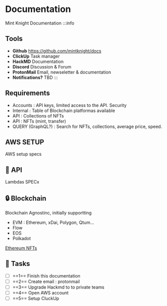 # Documentation
Mint Knight Documentation
:::info

## Tools
- **Github** https://github.com/mintknight/docs
- **ClickUp** Task manager
- **HackMD** Documentation
- **Discord** Discussion & Forum
- **ProtonMail** Email, newseletter & documentation
- **Notifications?** TBD
:::

## Requirements

- Accounts : API keys, limited access to the API. Security
- Internal : Table of Blockchain platformas available
- API : Collections of NFTs
- API : NFTs (mint, transfer)
- QUERY (GraphQL?) : Search for NFTs, collections, average price, speed.

## AWS SETUP
AWS setup specs

:dart: API
--
Lambdas SPECx

:lock: Blockchain
--
Blockchain Agnostinc, initially supportting
- EVM : Ethereum, xDai, Polygon, Qtum...
- Flow
- EOS
- Polkadot

[Ethereum NFTs](/blockchain/ethereum)

:closed_book: Tasks
--
- [ ] ==1== Finish this documentation
- [ ] ==2== Create email : protonmail
- [ ] ==3== Upgrade Hackmd to to private teams
- [ ] ==4== Open AWS account
- [ ] ==5== Setup CluckUp